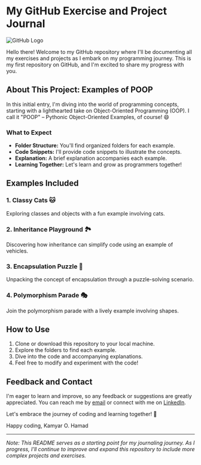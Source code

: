 # My GitHub Exercise and Project Journal

![GitHub Logo](https://github.githubassets.com/images/modules/logos_page/GitHub-Mark.png)

Hello there! Welcome to my GitHub repository where I'll be documenting all my exercises and projects as I embark on my programming journey. This is my first repository on GitHub, and I'm excited to share my progress with you.

## About This Project: Examples of POOP

In this initial entry, I'm diving into the world of programming concepts, starting with a lighthearted take on Object-Oriented Programming (OOP). I call it "POOP" – Pythonic Object-Oriented Examples, of course! 😄

### What to Expect

- **Folder Structure:** You'll find organized folders for each example.
- **Code Snippets:** I'll provide code snippets to illustrate the concepts.
- **Explanation:** A brief explanation accompanies each example.
- **Learning Together:** Let's learn and grow as programmers together!

## Examples Included

### 1. Classy Cats 🐱
Exploring classes and objects with a fun example involving cats.

### 2. Inheritance Playground 🏞️
Discovering how inheritance can simplify code using an example of vehicles.

### 3. Encapsulation Puzzle 🧩
Unpacking the concept of encapsulation through a puzzle-solving scenario.

### 4. Polymorphism Parade 🎭
Join the polymorphism parade with a lively example involving shapes.

## How to Use

1. Clone or download this repository to your local machine.
2. Explore the folders to find each example.
3. Dive into the code and accompanying explanations.
4. Feel free to modify and experiment with the code!

## Feedback and Contact

I'm eager to learn and improve, so any feedback or suggestions are greatly appreciated. You can reach me by [email](othmankamyar@gmail.com) or connect with me on [LinkedIn](https://www.linkedin.com/in/kamyar-othman/).

Let's embrace the journey of coding and learning together! 🚀

Happy coding,
Kamyar O. Hamad

---

*Note: This README serves as a starting point for my journaling journey. As I progress, I'll continue to improve and expand this repository to include more complex projects and exercises.*
